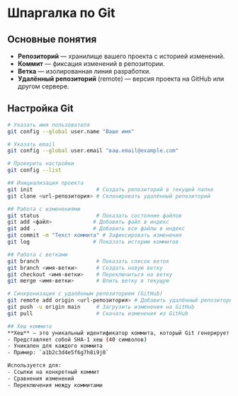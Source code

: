 # Шпаргалка по Git

## Основные понятия

- **Репозиторий** — хранилище вашего проекта с историей изменений.
- **Коммит** — фиксация изменений в репозитории.
- **Ветка** — изолированная линия разработки.
- **Удалённый репозиторий** (remote) — версия проекта на GitHub или другом сервере.

## Настройка Git

```bash
# Указать имя пользователя
git config --global user.name "Ваше имя"

# Указать email
git config --global user.email "ваш.email@example.com"

# Проверить настройки
git config --list

## Инициализация проекта
git init                    # Создать репозиторий в текущей папке
git clone <url-репозитория> # Склонировать удалённый репозиторий

## Работа с изменениями
git status                  # Показать состояние файлов
git add <файл>             # Добавить файл в индекс
git add .                  # Добавить все файлы в индекс
git commit -m "Текст коммита" # Зафиксировать изменения
git log                    # Показать историю коммитов

## Работа с ветками
git branch                  # Показать список веток
git branch <имя-ветки>      # Создать новую ветку
git checkout <имя-ветки>    # Переключиться на ветку
git merge <имя-ветки>       # Влить ветку в текущую

# Синхронизация с удалённым репозиторием (GitHub)
git remote add origin <url-репозитория> # Добавить удалённый репозиторий
git push -u origin main     # Загрузить изменения на GitHub
git pull                    # Скачать изменения из GitHub

## Хеш коммита
**Хеш** — это уникальный идентификатор коммита, который Git генерирует автоматически. 
- Представляет собой SHA-1 хеш (40 символов)
- Уникален для каждого коммита
- Пример: `a1b2c3d4e5f6g7h8i9j0`

Используется для:
- Ссылки на конкретный коммит
- Сравнения изменений
- Переключения между коммитами
